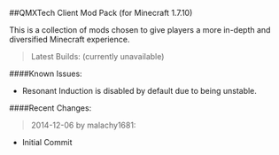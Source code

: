 ##QMXTech Client Mod Pack (for Minecraft 1.7.10)

This is a collection of mods chosen to give players a more in-depth and diversified Minecraft experience.

>Latest Builds: (currently unavailable)<br>

####Known Issues:

* Resonant Induction is disabled by default due to being unstable.

####Recent Changes:

>2014-12-06 by malachy1681:

* Initial Commit
